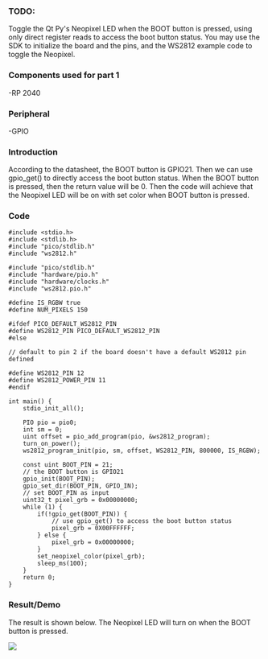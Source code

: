 ### TODO:

Toggle the Qt Py's Neopixel LED when the BOOT button is pressed, using only direct register reads to access the boot button status. You may use the SDK to initialize the board and the pins, and the WS2812 example code to toggle the Neopixel. 

### Components used for part 1

-RP 2040

### Peripheral

-GPIO

### Introduction

According to the datasheet, the BOOT button is GPIO21. Then we can use gpio_get() to directly access the boot button status. When the BOOT button is pressed, then the return value will be 0. Then the code will achieve that the Neopixel LED will be on with set color when BOOT button is pressed.

### Code

```
#include <stdio.h>
#include <stdlib.h>
#include "pico/stdlib.h"
#include "ws2812.h"

#include "pico/stdlib.h"
#include "hardware/pio.h"
#include "hardware/clocks.h"
#include "ws2812.pio.h"

#define IS_RGBW true
#define NUM_PIXELS 150

#ifdef PICO_DEFAULT_WS2812_PIN
#define WS2812_PIN PICO_DEFAULT_WS2812_PIN
#else

// default to pin 2 if the board doesn't have a default WS2812 pin defined

#define WS2812_PIN 12
#define WS2812_POWER_PIN 11
#endif

int main() {
    stdio_init_all();

    PIO pio = pio0;
    int sm = 0;
    uint offset = pio_add_program(pio, &ws2812_program);
    turn_on_power();
    ws2812_program_init(pio, sm, offset, WS2812_PIN, 800000, IS_RGBW);

    const uint BOOT_PIN = 21;
    // the BOOT button is GPIO21
    gpio_init(BOOT_PIN);
    gpio_set_dir(BOOT_PIN, GPIO_IN);
    // set BOOT_PIN as input
    uint32_t pixel_grb = 0x00000000;
    while (1) {
        if(!gpio_get(BOOT_PIN)) { 
            // use gpio_get() to access the boot button status
            pixel_grb = 0X00FFFFFF;
        } else {
            pixel_grb = 0x00000000;
        }
        set_neopixel_color(pixel_grb);
        sleep_ms(100);
    }
    return 0;
}
```

### Result/Demo

The result is shown below. The Neopixel LED will turn on when the BOOT button is pressed.

![](https://github.com/MaxMa6150/ese5190-2022-lab2b-esp/blob/main/lab/01_registers/part_1.gif)
